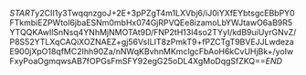 $START$y2CII1y3TwqqnzgoJ+2E+3pPZgT4m1LXVbj6/iJ0iYXfEYbtsgcEBbPY0FTkmbiEZPWtol6jbaESNm0mbHx074GjRPVQEe8izamoLbYWJtawO6aB9R5YTQQKAwIlSnNsq4YNhMjNMOTAt9D/FNP2tH13l4so2TYyI/kdB9uiUyrGNvZ/P8S52YTLXqCAQiXOZNAEZ+gj56VsILIT8zPmkT9+fPZCTgT9BVEJJLwdezaE900jXpO18qfMC2Ihh90Za/nNWqKBvhnMKmclgcFbAoH6kCvUHjBk+/yoIwFxyPoaOgmqwsAB7fOPGsFmSFY92egG25oDL4XgMoDqgSfZKQ==$END$